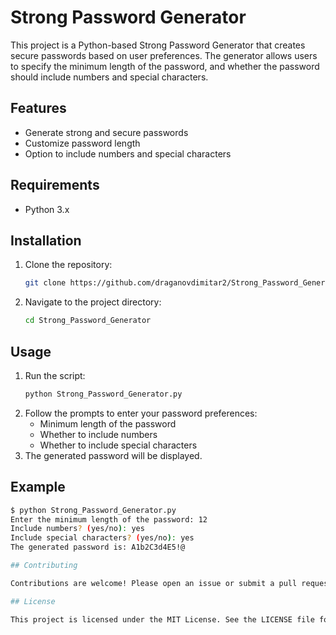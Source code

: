# Strong Password Generator

This project is a Python-based Strong Password Generator that creates secure passwords based on user preferences. The generator allows users to specify the minimum length of the password, and whether the password should include numbers and special characters.

## Features

- Generate strong and secure passwords
- Customize password length
- Option to include numbers and special characters

## Requirements

- Python 3.x

## Installation

1. Clone the repository:
   ```sh
   git clone https://github.com/draganovdimitar2/Strong_Password_Generator.git
2. Navigate to the project directory:
   ```sh
   cd Strong_Password_Generator

## Usage

1. Run the script:
   ```sh
   python Strong_Password_Generator.py
2. Follow the prompts to enter your password preferences:
   * Minimum length of the password
   * Whether to include numbers
   * Whether to include special characters
3. The generated password will be displayed.

## Example

  ```sh
  $ python Strong_Password_Generator.py
  Enter the minimum length of the password: 12
  Include numbers? (yes/no): yes
  Include special characters? (yes/no): yes
  The generated password is: A1b2C3d4E5!@

## Contributing

Contributions are welcome! Please open an issue or submit a pull request for any improvements or bug fixes.

## License

This project is licensed under the MIT License. See the LICENSE file for details.
   
